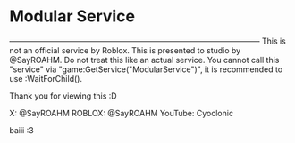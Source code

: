 # Modular Service

————————————————————————————————
This is not an official service by Roblox. 
This is presented to studio by @SayROAHM.
Do not treat this like an actual service.
You cannot call this "service" via "game:GetService("ModularService")", it is recommended to use :WaitForChild().

Thank you for viewing this :D


X: @SayROAHM
ROBLOX: @SayROAHM
YouTube: Cyoclonic

baiii :3
